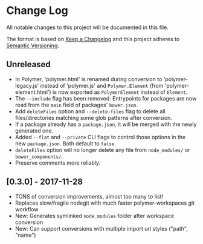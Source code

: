 # Change Log

All notable changes to this project will be documented in this file.

The format is based on [Keep a Changelog](http://keepachangelog.com/)
and this project adheres to [Semantic Versioning](http://semver.org/).

## Unreleased
* In Polymer, 'polymer.html' is renamed during conversion to 'polymer-legacy.js'
  instead of 'polymer.js' and `Polymer.Element` (from 'polymer-element.html')
  is now exported as `PolymerElement` instead of `Element`.
* The `--include` flag has been removed. Entrypoints for packages are now read
  from the `main` field of packages' `bower.json`.
* Add `deleteFiles` option and `--delete-files` flag to delete all
  files/directories matching some glob patterns after conversion.
* If a package already has a `package.json`, it will be merged with the newly
  generated one.
* Added `--flat` and `--private` CLI flags to control those options in the new
  `package.json`. Both default to `false`.
* `deleteFiles` option will no longer delete any file from `node_modules/` or
  `bower_components/`.
* Preserve comments more reliably.
<!-- Add new, unreleased changes here. -->

## [0.3.0] - 2017-11-28

* TONS of conversion improvements, almost too many to list!
* Replaces slow/fragile nodegit with much faster polymer-workspaces git workflow
* New: Generates symlinked `node_modules` folder after workspace conversion
* New: Can support conversions with multiple import url styles ("path", "name")

